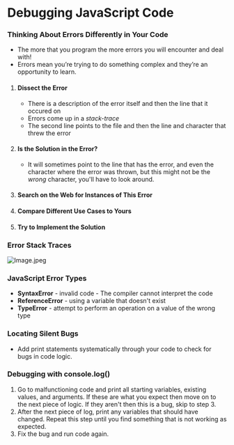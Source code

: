 # Debugging JavaScript Code

### Thinking About Errors Differently in Your Code

- The more that you program the more errors you will encounter and deal with!
- Errors mean you’re trying to do something complex and they’re an opportunity to learn.
1. #### Dissect the Error
   - There is a description of the error itself and then the line that it occured on
   - Errors come up in a *stack-trace*
   - The second line points to the file and then the line and character that threw the error
1. #### Is the Solution in the Error?
   - It will sometimes point to the line that has the error, and even the character where the error was thrown, but this might not be the *wrong* character, you'll have to look around.
1. #### Search on the Web for Instances of This Error
2. #### Compare Different Use Cases to Yours
3. #### Try to Implement the Solution

### Error Stack Traces

![Image.jpeg](https://res.craft.do/user/full/b4ae036d-e2e6-fd10-7e5e-f12ec518b2e1/doc/12D7CF92-1A43-43FB-B9DC-E0DD388A6716/EFA0CFB8-57B3-48B7-88DD-58911DA36FA7_2/Tnq2gIy7KypMbgptxFMMZLyDqwvU1QGRM7PFO1cXox4z/Image.jpeg)

### JavaScript Error Types

- **SyntaxError** - invalid code - The compiler cannot interpret the code
- **ReferenceError** - using a variable that doesn't exist
- **TypeError** - attempt to perform an operation on a value of the wrong type

### Locating Silent Bugs

- Add print statements systematically through your code to check for bugs in code logic.

### Debugging with console.log()

1. Go to malfunctioning code and print all starting variables, existing values, and arguments. If these are what you expect then move on to the next piece of logic. If they aren't then this is a bug, skip to step 3.
2. After the next piece of log, print any variables that should have changed. Repeat this step until you find something that is not working as expected.
3. Fix the bug and run code again.


